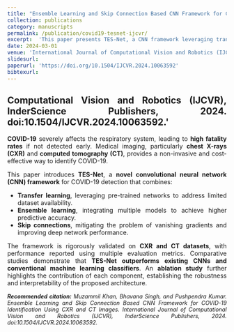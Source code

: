 ```yaml
---
title: "Ensemble Learning and Skip Connection Based CNN Framework for COVID-19 Identification Using CXR and CT Images"
collection: publications
category: manuscripts
permalink: /publication/covid19-tesnet-ijcvr/
excerpt:  'This paper presents TES-Net, a CNN framework leveraging transfer learning, ensemble learning, and skip connections for COVID-19 detection using chest radiographs (CXR and CT).'
date: 2024-03-01
venue: 'International Journal of Computational Vision and Robotics (IJCVR), InderScience Publishers, 2024'
slidesurl: 
paperurl: 'https://doi.org/10.1504/IJCVR.2024.10063592'
bibtexurl: 
---
```


<div style="text-align:justify; text-justify:inter-word;" markdown="1">

Computational Vision and Robotics (IJCVR), InderScience Publishers, 2024. doi:10.1504/IJCVR.2024.10063592.'
---

<div style="text-align:justify; text-justify:inter-word;" markdown="1">

**COVID-19** severely affects the respiratory system, leading to **high fatality rates** if not detected early. Medical imaging, particularly **chest X-rays (CXR)** and **computed tomography (CT)**, provides a non-invasive and cost-effective way to identify COVID-19.  

This paper introduces **TES-Net**, a **novel convolutional neural network (CNN) framework** for COVID-19 detection that combines:  

- **Transfer learning**, leveraging pre-trained networks to address limited dataset availability.  
- **Ensemble learning**, integrating multiple models to achieve higher predictive accuracy.  
- **Skip connections**, mitigating the problem of vanishing gradients and improving deep network performance.  

The framework is rigorously validated on **CXR and CT datasets**, with performance reported using multiple evaluation metrics. Comparative studies demonstrate that **TES-Net outperforms existing CNNs and conventional machine learning classifiers**. An **ablation study** further highlights the contribution of each component, establishing the robustness and interpretability of the proposed architecture.  

</div>

<div style="text-align:justify; text-justify:inter-word; margin-top:15px; font-size:0.9em; font-style:italic;">
  <strong>Recommended citation:</strong> Muzammil Khan, Bhavana Singh, and Pushpendra Kumar. Ensemble Learning and Skip Connection Based CNN Framework for COVID-19 Identification Using CXR and CT Images. International Journal of Computational Vision and Robotics (IJCVR), InderScience Publishers, 2024. doi:10.1504/IJCVR.2024.10063592.
</div>


